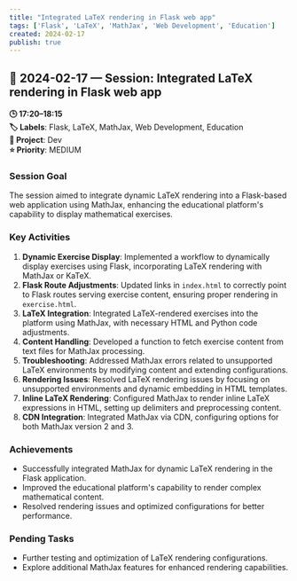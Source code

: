 ```yaml
---
title: "Integrated LaTeX rendering in Flask web app"
tags: ['Flask', 'LaTeX', 'MathJax', 'Web Development', 'Education']
created: 2024-02-17
publish: true
---
```


## 📅 2024-02-17 — Session: Integrated LaTeX rendering in Flask web app

**🕒 17:20–18:15**  
**🏷️ Labels**: Flask, LaTeX, MathJax, Web Development, Education  
**📂 Project**: Dev  
**⭐ Priority**: MEDIUM  


### Session Goal
The session aimed to integrate dynamic LaTeX rendering into a Flask-based web application using MathJax, enhancing the educational platform's capability to display mathematical exercises.

### Key Activities
1. **Dynamic Exercise Display**: Implemented a workflow to dynamically display exercises using Flask, incorporating LaTeX rendering with MathJax or KaTeX.
2. **Flask Route Adjustments**: Updated links in `index.html` to correctly point to Flask routes serving exercise content, ensuring proper rendering in `exercise.html`.
3. **LaTeX Integration**: Integrated LaTeX-rendered exercises into the platform using MathJax, with necessary HTML and Python code adjustments.
4. **Content Handling**: Developed a function to fetch exercise content from text files for MathJax processing.
5. **Troubleshooting**: Addressed MathJax errors related to unsupported LaTeX environments by modifying content and extending configurations.
6. **Rendering Issues**: Resolved LaTeX rendering issues by focusing on unsupported environments and dynamic embedding in HTML templates.
7. **Inline LaTeX Rendering**: Configured MathJax to render inline LaTeX expressions in HTML, setting up delimiters and preprocessing content.
8. **CDN Integration**: Integrated MathJax via CDN, configuring options for both MathJax version 2 and 3.

### Achievements
- Successfully integrated MathJax for dynamic LaTeX rendering in the Flask application.
- Improved the educational platform's capability to render complex mathematical content.
- Resolved rendering issues and optimized configurations for better performance.

### Pending Tasks
- Further testing and optimization of LaTeX rendering configurations.
- Explore additional MathJax features for enhanced rendering capabilities.
